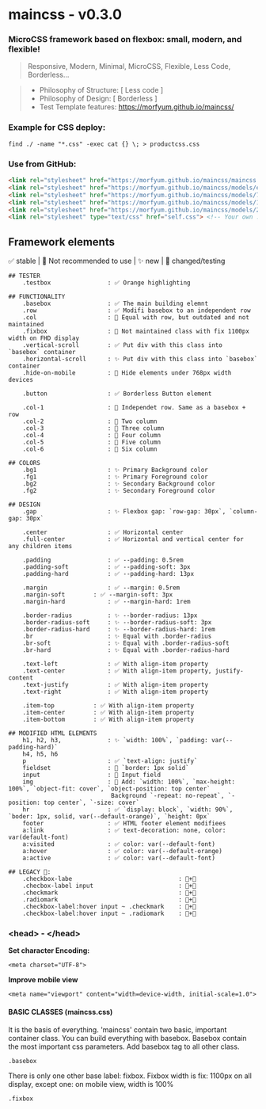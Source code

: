 # maincss - v0.3.0

### MicroCSS framework based on flexbox: small, modern, and flexible!

> Responsive, Modern, Minimal, MicroCSS, Flexible, Less Code, 
Borderless...

> - Philosophy of Structure: [ Less code ]
> - Philosophy of Design: [ Borderless ]
> - Test Template features: https://morfyum.github.io/maincss/

### Example for CSS deploy:
```
find ./ -name "*.css" -exec cat {} \; > productcss.css
```

### Use from GitHub:
```html
<link rel="stylesheet" href="https://morfyum.github.io/maincss/maincss.css">
<link rel="stylesheet" href="https://morfyum.github.io/maincss/models/extras.css">
<link rel="stylesheet" href="https://morfyum.github.io/maincss/models/768p.css">
<link rel="stylesheet" href="https://morfyum.github.io/maincss/models/1280p.css">
<link rel="stylesheet" href="https://morfyum.github.io/maincss/models/2160p.css">
<link rel="stylesheet" type="text/css" href="self.css"> <!-- Your own .css --!>
```


## Framework elements
✅ stable | 🚧 Not recommended to use | ✨ new | 🧪 changed/testing

```
## TESTER
    .testbox                : ✅ Orange highlighting

## FUNCTIONALITY
    .basebox                : ✅ The main building elemnt
    .row                    : ✅ Modifi basebox to an independent row
    .col                    : 🚧 Equal with row, but outdated and not maintained
    .fixbox                 : 🚧 Not maintained class with fix 1100px width on FHD display
    .vertical-scroll        : ✅ Put div with this class into `basebox` container
    .horizontal-scroll      : ✨ Put div with this class into `basebox` container
    .hide-on-mobile         : 🧪 Hide elements under 768px width devices

    .button                 : ✅ Borderless Button element

    .col-1                  : 🧪 Independet row. Same as a basebox + row
    .col-2                  : 🧪 Two column
    .col-3                  : 🧪 Three column
    .col-4                  : 🧪 Four column
    .col-5                  : 🧪 Five column
    .col-6                  : 🧪 Six column

## COLORS
    .bg1	                : ✨ Primary Background color
    .fg1                    : ✨ Primary Foreground color
    .bg2	                : ✨ Secondary Background color
    .fg2                    : ✨ Secondary Foreground color

## DESIGN
    .gap                    : ✨ Flexbox gap: `row-gap: 30px`, `column-gap: 30px`    

    .center                 : ✅ Horizontal center
    .full-center            : ✅ Horizontal and vertical center for any children items

    .padding                : ✅ --padding: 0.5rem
    .padding-soft           : ✅ --padding-soft: 3px
    .padding-hard           : ✅ --padding-hard: 13px

    .margin                 : ✅ --margin: 0.5rem
    .margin-soft	    : ✅ --margin-soft: 3px
    .margin-hard            : ✅ --margin-hard: 1rem

    .border-radius          : ✨ --border-radius: 13px
    .border-radius-soft     : ✨ --border-radius-soft: 3px
    .border-radius-hard     : ✨ --border-radius-hard: 1rem
    .br                     : ✨ Equal with .border-radius
    .br-soft                : ✨ Equal with .border-radius-soft
    .br-hard                : ✨ Equal with .border-radius-hard

    .text-left              : ✅ With align-item property
    .text-center            : ✅ With align-item property, justify-content
    .text-justify           : ✅ With align-item property
    .text-right             : ✅ With align-item property

	.item-top           : ✅ With align-item property
	.item-center	    : ✅ With align-item property
	.item-bottom	    : ✅ With align-item property

## MODIFIED HTML ELEMENTS  
    h1, h2, h3,             : ✨ `width: 100%`, `padding: var(--padding-hard)`
    h4, h5, h6		
    p                       : ✅ `text-align: justify`
    fieldset                : 🧬 `border: 1px solid`
    input                   : 🧪 Input field
    img                     : 🧪 Add: `width: 100%`, `max-height: 100%`, `object-fit: cover`, `object-position: top center`
	                         Background `-repeat: no-repeat`, `-position: top center`, `-size: cover`  
    hr                      : ✅ `display: block`, `width: 90%`, `boder: 1px, solid, var(--default-orange)`, `height: 0px`  
    footer                  : ✅ HTML footer element modifiees
    a:link                  : ✅ text-decoration: none, color: var(default-font)
    a:visited               : ✅ color: var(--default-font)
    a:hover                 : ✅ color: var(--default-orange)
    a:active                : ✅ color: var(--default-font)
    
## LEGACY 🚧:
    .checkbox-labe                              : 🧪+🧬
    .checbox-label input                        : 🧪+🧬
    .checkmark                                  : 🧪+🧬
    .radiomark                                  : 🧪+🧬
    .checkbox-label:hover input ~ .checkmark    : 🧪+🧬
    .checkbox-label:hover input ~ .radiomark    : 🧪+🧬
```

### \<head\> - \</head\>
**Set character Encoding:**
```
<meta charset="UTF-8">
```
**Improve mobile view**
```
<meta name="viewport" content="width=device-width, initial-scale=1.0">
```

#### BASIC CLASSES (maincss.css)
It is the basis of everything. 'maincss' contain two basic, important container class.
You can build everything with basebox. Basebox contain the most important css parameters. Add basebox tag to all other class.
```
.basebox
```
There is only one other base label: fixbox. Fixbox width is fix: 1100px on all display, except one: on mobile view, width is 100%
```
.fixbox
```
